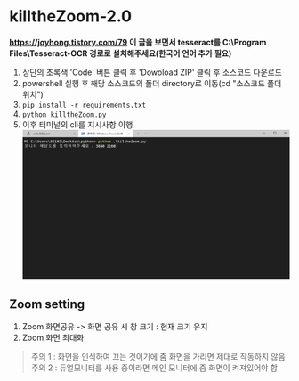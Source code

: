 # killtheZoom-2.0

**https://joyhong.tistory.com/79 이 글을 보면서 tesseract를 C:\Program Files\Tesseract-OCR 경로로 설치해주세요(한국어 언어 추가 필요)**

1. 상단의 초록색 'Code' 버튼 클릭 후 'Dowoload ZIP' 클릭 후 소스코드 다운로드
2. powershell 실행 후 해당 소스코드의 폴더 directory로 이동(cd "소스코드 폴더 위치")
3. `pip install -r requirements.txt`
4. `python killtheZoom.py`
5. 이후 터미널의 cli를 지시사항 이행
   ![iamge](resources/killtheZoom.png)

## Zoom setting

1. Zoom 화면공유 -> 화면 공유 시 창 크기 : 현재 크기 유지
2. Zoom 화면 최대화

> 주의 1 : 화면을 인식하여 끄는 것이기에 줌 화면을 가리면 제대로 작동하지 않음 <br>
> 주의 2 : 듀얼모니터를 사용 중이라면 메인 모니터에 줌 화면이 켜져있어야 함
